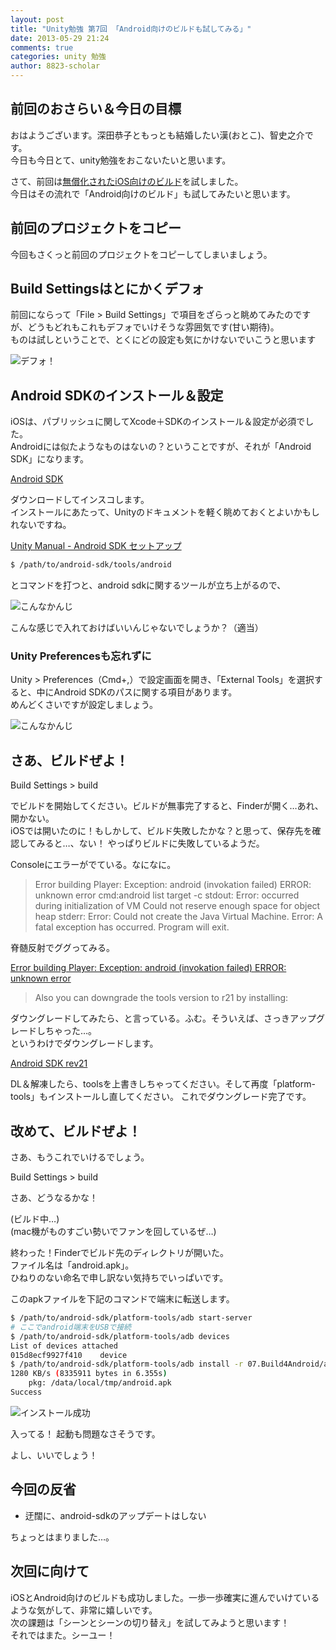 ```yaml
---
layout: post
title: "Unity勉強 第7回 「Android向けのビルドも試してみる」"
date: 2013-05-29 21:24
comments: true
categories: unity 勉強
author: 8823-scholar
---
```


## 前回のおさらい＆今日の目標

おはようございます。深田恭子ともっとも結婚したい漢(おとこ)、智史之介です。  
今日も今日とて、unity勉強をおこないたいと思います。

さて、前回は[無償化されたiOS向けのビルド](/blog/2013/05/23/unity-study-06-build-for-ios/)を試しました。  
今日はその流れで「Android向けのビルド」も試してみたいと思います。


## 前回のプロジェクトをコピー

今回もさくっと前回のプロジェクトをコピーしてしまいましょう。


## Build Settingsはとにかくデフォ

前回にならって「File > Build Settings」で項目をざらっと眺めてみたのですが、どうもどれもこれもデフォでいけそうな雰囲気です(甘い期待)。  
ものは試しということで、とくにどの設定も気にかけないでいこうと思います

![デフォ！](/images/posts/2013-05-29-unity-study-07-build-for-android/settings.png)


## Android SDKのインストール＆設定

iOSは、パブリッシュに関してXcode＋SDKのインストール＆設定が必須でした。  
Androidには似たようなものはないの？ということですが、それが「Android SDK」になります。

[Android SDK](http://developer.android.com/sdk/index.html)

ダウンロードしてインスコします。  
インストールにあたって、Unityのドキュメントを軽く眺めておくとよいかもしれないですね。

[Unity Manual - Android SDK セットアップ](http://docs-jp.unity3d.com/Documentation/Manual/android-sdksetup.html)

```bash
$ /path/to/android-sdk/tools/android
```

とコマンドを打つと、android sdkに関するツールが立ち上がるので、

![こんなかんじ](/images/posts/2013-05-29-unity-study-07-build-for-android/android-sdk.png)

こんな感じで入れておけばいいんじゃないでしょうか？（適当）

### Unity Preferencesも忘れずに

Unity > Preferences（Cmd+,）で設定画面を開き、「External Tools」を選択すると、中にAndroid SDKのパスに関する項目があります。  
めんどくさいですが設定しましょう。

![こんなかんじ](/images/posts/2013-05-29-unity-study-07-build-for-android/preferences.png)


## さあ、ビルドぜよ！

Build Settings > build

でビルドを開始してください。ビルドが無事完了すると、Finderが開く…あれ、開かない。  
iOSでは開いたのに！もしかして、ビルド失敗したかな？と思って、保存先を確認してみると…、ない！
やっぱりビルドに失敗しているようだ。

Consoleにエラーがでている。なになに。

> Error building Player: Exception: android (invokation failed)
> ERROR: unknown error
> cmd:android list target -c
> stdout: Error: occurred during initialization of VM Could not reserve enough space for object heap
> stderr: Error: Could not create the Java Virtual Machine. Error: A fatal exception has occurred. Program will exit.

脊髄反射でググってみる。

[Error building Player: Exception: android (invokation failed) ERROR: unknown error](http://answers.unity3d.com/questions/399121/error-building-player-exception-android-invokation.html)

> Also you can downgrade the tools version to r21 by installing:

ダウングレードしてみたら、と言っている。ふむ。そういえば、さっきアップグレードしちゃった…。  
というわけでダウングレードします。

[Android SDK rev21](http://dl.google.com/android/android-sdk_r21-macosx.zip)

DL＆解凍したら、toolsを上書きしちゃってください。そして再度「platform-tools」もインストールし直してください。
これでダウングレード完了です。


## 改めて、ビルドぜよ！

さあ、もうこれでいけるでしょう。

Build Settings > build

さあ、どうなるかな！

(ビルド中…)  
(mac機がものすごい勢いでファンを回しているぜ…)

終わった！Finderでビルド先のディレクトリが開いた。  
ファイル名は「android.apk」。  
ひねりのない命名で申し訳ない気持ちでいっぱいです。

このapkファイルを下記のコマンドで端末に転送します。

```bash
$ /path/to/android-sdk/platform-tools/adb start-server
# ここでandroid端末をUSBで接続
$ /path/to/android-sdk/platform-tools/adb devices
List of devices attached
015d8ecf9927f410    device
$ /path/to/android-sdk/platform-tools/adb install -r 07.Build4Android/android.apk
1280 KB/s (8335911 bytes in 6.355s)
    pkg: /data/local/tmp/android.apk
Success
```

![インストール成功](/images/posts/2013-05-29-unity-study-07-build-for-android/android.installed.png)

入ってる！
起動も問題なさそうです。

よし、いいでしょう！


## 今回の反省

* 迂闊に、android-sdkのアップデートはしない

ちょっとはまりました…。


## 次回に向けて

iOSとAndroid向けのビルドも成功しました。一歩一歩確実に進んでいけているような気がして、非常に嬉しいです。  
次の課題は「シーンとシーンの切り替え」を試してみようと思います！  
それではまた。シーユー！

